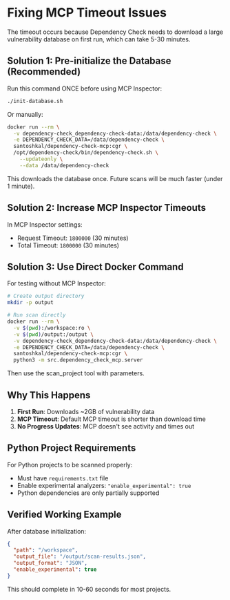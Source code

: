 # Fixing MCP Timeout Issues

The timeout occurs because Dependency Check needs to download a large vulnerability database on first run, which can take 5-30 minutes.

## Solution 1: Pre-initialize the Database (Recommended)

Run this command ONCE before using MCP Inspector:

```bash
./init-database.sh
```

Or manually:

```bash
docker run --rm \
  -v dependency-check_dependency-check-data:/data/dependency-check \
  -e DEPENDENCY_CHECK_DATA=/data/dependency-check \
  santoshkal/dependency-check-mcp:cgr \
  /opt/dependency-check/bin/dependency-check.sh \
    --updateonly \
    --data /data/dependency-check
```

This downloads the database once. Future scans will be much faster (under 1 minute).

## Solution 2: Increase MCP Inspector Timeouts

In MCP Inspector settings:
- Request Timeout: `1800000` (30 minutes)
- Total Timeout: `1800000` (30 minutes)

## Solution 3: Use Direct Docker Command

For testing without MCP Inspector:

```bash
# Create output directory
mkdir -p output

# Run scan directly
docker run --rm \
  -v $(pwd):/workspace:ro \
  -v $(pwd)/output:/output \
  -v dependency-check_dependency-check-data:/data/dependency-check \
  -e DEPENDENCY_CHECK_DATA=/data/dependency-check \
  santoshkal/dependency-check-mcp:cgr \
  python3 -m src.dependency_check_mcp.server
```

Then use the scan_project tool with parameters.

## Why This Happens

1. **First Run**: Downloads ~2GB of vulnerability data
2. **MCP Timeout**: Default MCP timeout is shorter than download time
3. **No Progress Updates**: MCP doesn't see activity and times out

## Python Project Requirements

For Python projects to be scanned properly:
- Must have `requirements.txt` file
- Enable experimental analyzers: `"enable_experimental": true`
- Python dependencies are only partially supported

## Verified Working Example

After database initialization:

```json
{
  "path": "/workspace",
  "output_file": "/output/scan-results.json",
  "output_format": "JSON",
  "enable_experimental": true
}
```

This should complete in 10-60 seconds for most projects.